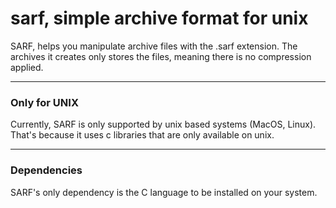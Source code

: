 # sarf, simple archive format for unix

SARF, helps you manipulate archive files with the .sarf extension. The archives it creates only stores the files, meaning there is no compression applied.

---

### Only for UNIX
Currently, SARF is only supported by unix based systems (MacOS, Linux). That's because it uses c libraries that are only available on unix.

---

### Dependencies
SARF's only dependency is the C language to be installed on your system.